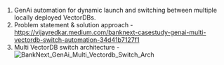 1. GenAi automation for dynamic launch and switching between multiple locally deployed VectorDBs.
2. Problem statement & solution approach - https://vijayredkar.medium.com/banknext-casestudy-genai-multi-vectordb-switch-automation-34d41b7127f1
3. Multi VectorDB switch architecture -   ![BankNext_GenAi_Multi_Vectordb_Switch_Arch](https://github.com/user-attachments/assets/4f3d4509-bf68-4cf1-ad4e-e705b3c077eb)


